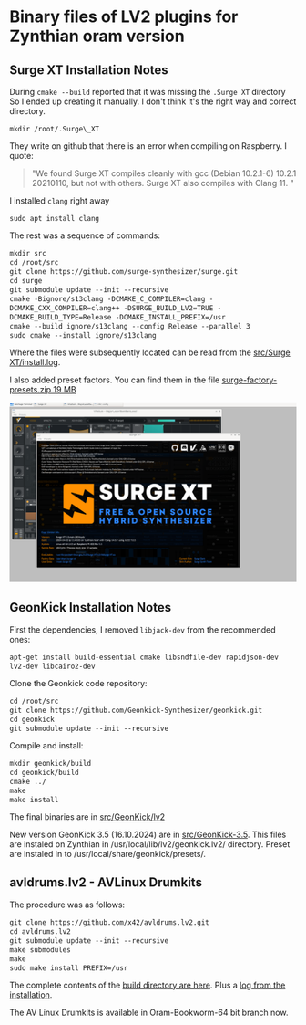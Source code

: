 # Binary files of LV2 plugins for  Zynthian oram version
## Surge XT Installation Notes
During `cmake --build` reported that it was missing the `.Surge XT` directory
So I ended up creating it manually. I don't think it's the right way and correct directory.
```
mkdir /root/.Surge\_XT
```
They write on github that there is an error when compiling on Raspberry. I quote:
> "We found Surge XT compiles cleanly with gcc (Debian 10.2.1-6) 10.2.1 20210110, but not with others. Surge XT also compiles with Clang 11. "

I installed `clang` right away
```
sudo apt install clang
```
The rest was a sequence of commands:
```
mkdir src
cd /root/src
git clone https://github.com/surge-synthesizer/surge.git
cd surge
git submodule update --init --recursive
cmake -Bignore/s13clang -DCMAKE_C_COMPILER=clang -DCMAKE_CXX_COMPILER=clang++ -DSURGE_BUILD_LV2=TRUE -DCMAKE_BUILD_TYPE=Release -DCMAKE_INSTALL_PREFIX=/usr
cmake --build ignore/s13clang --config Release --parallel 3
sudo cmake --install ignore/s13clang
```

Where the files were subsequently located can be read from the [src/Surge XT/install.log](https://github.com/ToFFmashines/binary_for_zynthian/blob/main/src/Surge%20XT/install.log).

I also added preset factors. You can find them in the file [surge-factory-presets.zip 19 MB](https://github.com/ToFFmashines/binary_for_zynthian/blob/main/src/Surge%20XT/surge-factory-presets.zip)

![Screenshot of GUI with Surge XT About.. screen](surge_xt_gui_01.png)

## GeonKick Installation Notes

First the dependencies, I removed `libjack-dev` from the recommended ones:
```
apt-get install build-essential cmake libsndfile-dev rapidjson-dev lv2-dev libcairo2-dev
```
Clone the Geonkick code repository:
```
cd /root/src
git clone https://github.com/Geonkick-Synthesizer/geonkick.git
cd geonkick
git submodule update --init --recursive
```
Compile and install:
```
mkdir geonkick/build
cd geonkick/build
cmake ../
make
make install
```
The final binaries are in [src/GeonKick/lv2](https://github.com/ToFFmashines/binary_for_zynthian/tree/a3f04e10c481957ee0a4e2d1f868623f21f52631/src/GeonKick/lv2)

New version GeonKick 3.5 (16.10.2024) are in [src/GeonKick-3.5](src/GeonKick-3.5). This files are instaled on Zynthian in /usr/local/lib/lv2/geonkick.lv2/ directory. Preset are instaled in to /usr/local/share/geonkick/presets/.

## avldrums.lv2 - AVLinux Drumkits

The procedure was as follows:
```
git clone https://github.com/x42/avldrums.lv2.git
cd avldrums.lv2
git submodule update --init --recursive
make submodules
make
sudo make install PREFIX=/usr
```
The complete contents of the [build directory are here](https://github.com/ToFFmashines/binary_for_zynthian/tree/1a9a7478aa9769e8bed4a2c8a7f24ee7c060e6fd/src/avldrums.lv2). Plus a [log from the installation](https://github.com/ToFFmashines/binary_for_zynthian/blob/1a9a7478aa9769e8bed4a2c8a7f24ee7c060e6fd/src/avldrums.lv2/install_avldrums.log).

The AV Linux Drumkits is available in Oram-Bookworm-64 bit branch now.
